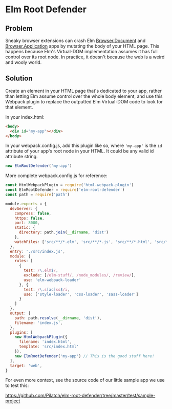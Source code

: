# Elm Root Defender

## Problem

Sneaky browser extensions can crash Elm [Browser.Document](https://package.elm-lang.org/packages/elm/browser/latest/Browser#document) and [Browser.Application](https://package.elm-lang.org/packages/elm/browser/latest/Browser#application) apps by mutating the body of your HTML page.  This happens because Elm's Virtual-DOM implementation assumes it has full control over its root node.  In practice, it doesn't because the web is a weird and wooly world.

## Solution

Create an element in your HTML page that's dedicated to your app, rather than letting Elm assume control over the whole body element, and use this Webpack plugin to replace the outputted Elm Virtual-DOM code to look for that element.

In your index.html:

```html
<body>
  <div id="my-app"></div>
</body>
```

In your webpack.config.js, add this plugin like so, where `'my-app'` is the `id` attribute of your app's root node in your HTML.  It could be any valid id attribute string.

```js
new ElmRootDefender('my-app')
```

More complete webpack.config.js for reference:

```js
const HtmlWebpackPlugin = require('html-webpack-plugin')
const ElmRootDefender = require('elm-root-defender')
const path = require('path')

module.exports = {
  devServer: {
    compress: false,
    https: false,
    port: 8000,
    static: {
      directory: path.join(__dirname, 'dist')
    },
    watchFiles: ['src/**/*.elm', 'src/**/*.js', 'src/**/*.html', 'src/**/*.css']
  },
  entry: './src/index.js',
  module: {
    rules: [
      {
        test: /\.elm$/,
        exclude: [/elm-stuff/, /node_modules/, /review/],
        use: 'elm-webpack-loader'
      }, {
        test: /\.s[ac]ss$/i,
        use: ['style-loader', 'css-loader', 'sass-loader']
      }
    ]
  },
  output: {
    path: path.resolve(__dirname, 'dist'),
    filename: 'index.js',
  },
  plugins: [
    new HtmlWebpackPlugin({
      filename: 'index.html',
      template: 'src/index.html'
    }),
    new ElmRootDefender('my-app') // This is the good stuff here!
  ],
  target: 'web',
}
```

For even more context, see the source code of our little sample app we use to test this:

https://github.com/Pilatch/elm-root-defender/tree/master/test/sample-project
